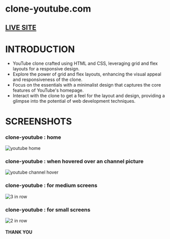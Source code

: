 # clone-youtube.com

## [LIVE SITE](https://hemanth110702.github.io/clone-youtube.com/)

# INTRODUCTION
- YouTube clone crafted using HTML and CSS, leveraging grid and flex layouts for a responsive design.
- Explore the power of grid and flex layouts, enhancing the visual appeal and responsiveness of the clone.
- Focus on the essentials with a minimalist design that captures the core features of YouTube's homepage.
- Interact with the clone to get a feel for the layout and design, providing a glimpse into the potential of web development techniques.

# SCREENSHOTS

### clone-youtube : home
![youtube home](https://user-images.githubusercontent.com/89832451/225054193-d5ae7ab8-57c2-4896-9bb3-45daea964bf9.png)

### clone-youtube : when hovered over an channel picture
![youtube channel hover](https://user-images.githubusercontent.com/89832451/225054403-dec244d7-b8f2-4a90-aea6-e3f807ef1f4e.png)

### clone-youtube : for medium screens 
![3 in row](https://user-images.githubusercontent.com/89832451/225054560-6a55bf81-4af5-4460-916c-ebdad9568369.png)

### clone-youtube : for small screens
![2 in row](https://user-images.githubusercontent.com/89832451/225054536-81430390-313b-4ac9-8e1d-6aac6ac63729.png)

#### THANK YOU
